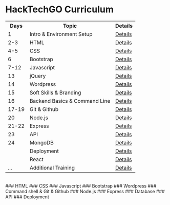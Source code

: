 # HackTechGO Curriculum

<table style="width:100%">
  <tr>
    <th>Days</th>
    <th>Topic</th>
    <th>Details</th>
  </tr>
  <tr>
    <td>1</td>
    <td>Intro & Environment Setup</td>
    <td><a href="https://github.com/HackTechGO/Introduction-Setup">Details </a></td>
  </tr>
  <tr>
    <td>2-3</td>
    <td>HTML</td>
    <td><a href="https://github.com/HackTechGO/html">Details </a></td>
  </tr>
  <tr>
    <td>4-5</td>
    <td>CSS</td>
    <td><a href="https://github.com/HackTechGO/CSS">Details </a></td>
  </tr>
  <tr>
    <td>6</td>
    <td>Bootstrap</td>
    <td><a href="https://github.com/HackTechGO/Bootstrap">Details </a></td>
  </tr>
   <tr>
    <td>7-12</td>
    <td>Javascript</td>
    <td><a href="https://github.com/HackTechGO/JavaScript">Details </a></td>
  </tr>
  <tr>
    <td>13</td>
    <td>jQuery</td>
    <td> <a href="https://github.com/HackTechGO/jQuery/blob/master/README.md">Details</a></td>
  </tr>
  <tr>
    <td>14</td>
    <td>Wordpress</td>
    <td><a href="https://github.com/HackTechGO/Wordpress">Details</a></td>
  </tr>
  <tr>
    <td>15</td>
    <td>Soft Skills & Branding</td>
    <td><a href="https://github.com/HackTechGO/Branding-CV-Linkedin"> Details </a></td>
  </tr> 
  <tr>
    <td>16</td>
    <td>Backend Basics & Command Line</td>
    <td><a href="https://github.com/HackTechGO/Backend">Details</a></td>
  </tr>
  <tr>
    <td>17-19</td>
    <td>Git & Github</td> 
    <td><a href="https://github.com/HackTechGO/Git-Github">Details</a></td>
  </tr>
  <tr>
    <td>20</td>
    <td>Node.js</td>
    <td><a href="https://github.com/HackTechGO/Node.js">Details</a></td>
  </tr>
  <tr>
    <td>21-22</td>
    <td>Express</td>
    <td><a href="https://github.com/HackTechGO/Express">Details</a></td>
  </tr>
  <tr>
    <td>23</td>
    <td>API</td>
    <td><a href="https://github.com/HackTechGO/API">Details</a></td>
  </tr>
  <tr>
    <td>24</td>
    <td>MongoDB</td>
    <td><a href="https://github.com/HackTechGO/MongoDB">Details</a></td>
  </tr>
  <tr>
    <td></td>
    <td>Deployment</td>
    <td><a href="#">Details</a></td>
  </tr>
  <tr>
    <td></td>
    <td>React</td>
    <td><a href="#">Details</a></td>
  </tr>
  <tr>
    <td>...</td>
    <td>Additional Training</td>
    <td><a href="https://github.com/HackTechGO/Additional-Training">Details</a></td>
  </tr>
</table>


</br>
### HTML
### CSS
### Javascript
### Bootstrap
### Wordpress
### Command shell & Git & Github
### Node.js
### Express
### Database
### API
### Deployment
